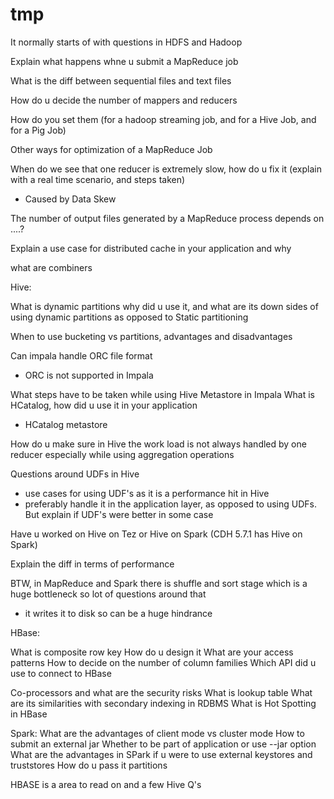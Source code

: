 # tmp
It normally starts of with questions in HDFS and Hadoop

Explain what happens whne u submit a MapReduce job

What is the diff between sequential files and text files

How do u decide the number of mappers and reducers

How do you set them (for a hadoop streaming job, and for a Hive Job, and for a Pig Job)

Other ways for optimization of a MapReduce Job

When do we see that one reducer is extremely slow, how do u fix it (explain with a real time scenario, and steps taken)
 - Caused by Data Skew


The number of output files generated by a MapReduce process depends on ....?

Explain a use case for distributed cache in your application and why

what are combiners

Hive:

What is dynamic partitions why did u use it, and what are its down sides of using dynamic partitions as opposed to Static partitioning

When to use bucketing vs partitions, advantages and disadvantages

Can impala handle ORC file format
 - ORC is not supported in Impala 

 
What steps have to be taken while using Hive Metastore in Impala
What is HCatalog, how did u use it in your application
 - HCatalog metastore

How do u make sure in Hive the work load is not always handled by one reducer 
especially while using aggregation operations

Questions around UDFs in Hive 
 - use cases for using UDF's as it is a performance hit in Hive
 - preferably handle it in the application layer, as opposed to using UDFs. But explain if UDF's were better in some case

Have u worked on Hive on Tez or Hive on Spark (CDH 5.7.1 has Hive on Spark)

Explain the diff in terms of performance 

BTW, in MapReduce and Spark there is shuffle and sort stage which is a huge bottleneck 
so lot of questions around that
 - it writes it to disk so can be a huge hindrance 

HBase:

What is composite row key
How do u design it
What are your access patterns
How to decide on the number of column families
Which API did u use to connect to HBase

Co-processors and what are the security risks
What is lookup table
What are its similarities with  secondary indexing in RDBMS
What is Hot Spotting in HBase 
 
Spark:
What are the advantages of client mode vs cluster mode
How to submit an external jar
Whether to be part of application or
use --jar option
What are the advantages in SPark if u were to use external keystores and truststores
How do u pass it partitions  

HBASE is a area to read on and a few Hive Q's

